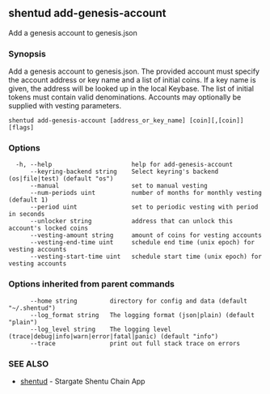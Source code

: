 ## shentud add-genesis-account

Add a genesis account to genesis.json

### Synopsis

Add a genesis account to genesis.json. The provided account must specify
the account address or key name and a list of initial coins. If a key name is given,
the address will be looked up in the local Keybase. The list of initial tokens must
contain valid denominations. Accounts may optionally be supplied with vesting parameters.


```
shentud add-genesis-account [address_or_key_name] [coin][,[coin]] [flags]
```

### Options

```
  -h, --help                      help for add-genesis-account
      --keyring-backend string    Select keyring's backend (os|file|test) (default "os")
      --manual                    set to manual vesting
      --num-periods uint          number of months for monthly vesting (default 1)
      --period uint               set to periodic vesting with period in seconds
      --unlocker string           address that can unlock this account's locked coins
      --vesting-amount string     amount of coins for vesting accounts
      --vesting-end-time uint     schedule end time (unix epoch) for vesting accounts
      --vesting-start-time uint   schedule start time (unix epoch) for vesting accounts
```

### Options inherited from parent commands

```
      --home string         directory for config and data (default "~/.shentud")
      --log_format string   The logging format (json|plain) (default "plain")
      --log_level string    The logging level (trace|debug|info|warn|error|fatal|panic) (default "info")
      --trace               print out full stack trace on errors
```

### SEE ALSO

* [shentud](shentud.md)	 - Stargate Shentu Chain App



